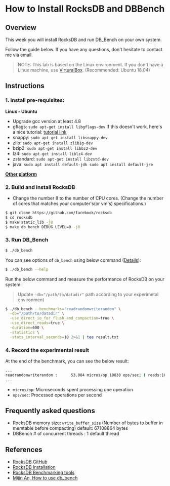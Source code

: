 # How to Install RocksDB and DBBench

## Overview

This week you will install RocksDB and run DB_Bench on your own system.

Follow the guide below. If you have any questions, don't hesitate to contact me via email. 

> NOTE: This lab is based on the Linux environment. If you don't have a Linux machine, use [VirturalBox](https://www.virtualbox.org/). (Recommended: Ubuntu 18.04)

## Instructions

### 1. Install pre-requisites:

**Linux - Ubuntu**
- Upgrade gcc version at least 4.8
- gflags: `sudo apt-get install libgflags-dev`
  If this doesn't work, here's a nice tutorial: [tutorial link](http://askubuntu.com/questions/312173/installing-gflags-12-04)
- snappy: `sudo apt-get install libsnappy-dev`
- zlib: `sudo apt-get install zlib1g-dev`
- bzip2: `sudo apt-get install libbz2-dev`
- lz4: `sudo apt-get install liblz4-dev`
- zstandard: `sudo apt-get install libzstd-dev`
- java: `sudo apt install default-jdk
sudo apt install default-jre`

**[Other platform](https://github.com/facebook/rocksdb/blob/master/INSTALL.md#supported-platforms)**

### 2. Build and install RocksDB
- Change the number 8 to the number of CPU cores. (Change the number of cores that matches your computer's(or vm's) specifications.)
```bash
$ git clone https://github.com/facebook/rocksdb
$ cd rocksdb
$ make static_lib -j8
$ make db_bench DEBUG_LEVEL=0 -j8
```

### 3. Run DB_Bench

```bash
$ ./db_bench
```

You can see options of `db_bench` using below command ([Details](https://github.com/facebook/rocksdb/wiki/Benchmarking-tools)):

```bash
$ ./db_bench --help
```

Run the below command and measure the performance of RocksDB on your system:

> Update `-db="/path/to/datadir"` path according to your experimetal environment

```bash
$ ./db_bench --benchmarks="readrandomwriterandom" \
  -db="/path/to/datadir" \
  -use_direct_io_for_flush_and_compaction=true \
  -use_direct_reads=true \
  -duration=600 \
  -statistics \
  -stats_interval_seconds=10 2>&1 | tee result.txt
```

### 4. Record the experimental result

At the end of the benchmark, you can see the below result:

```bash
...
readrandomwriterandom :      53.084 micros/op 18838 ops/sec; ( reads:10172700 writes:1130299 total:1000000 found:4076910)
...
```

- `micros/op`: Microseconds spent processing one operation
- `ops/sec`: Processed operations per second


## Frequently asked questions
- RocksDB memory size: ``write_buffer_size`` (Number of bytes to buffer in memtable before compacting) default: 67108864 bytes
- DBBench # of concurrent threads : 1 default thread

## References
- [RocksDB GitHub](https://github.com/facebook/rocksdb) 
- [RocksDB Installation](https://github.com/facebook/rocksdb/blob/main/INSTALL.md)
- [RocksDB Benchmarking tools](https://github.com/facebook/rocksdb/wiki/Benchmarking-tools)
- [Mijin An, How to use db_bench](https://github.com/meeeejin/til/blob/master/rocksdb/how-to-use-db_bench.md)